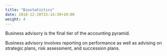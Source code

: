 ```yaml
---
title: "Biostatistics"
date: 2018-12-28T15:14:39+10:00
weight: 4
---
```


Business advisory is the final tier of the accounting pyramid.
<!--more-->

Business advisory involves reporting on performance as well as advising on strategic plans, risk assessment, and succession plans.


